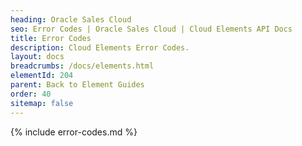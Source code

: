```yaml
---
heading: Oracle Sales Cloud
seo: Error Codes | Oracle Sales Cloud | Cloud Elements API Docs
title: Error Codes
description: Cloud Elements Error Codes.
layout: docs
breadcrumbs: /docs/elements.html
elementId: 204
parent: Back to Element Guides
order: 40
sitemap: false
---
```


{% include error-codes.md %}
